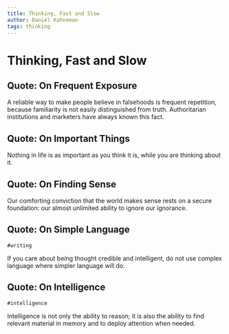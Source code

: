 ```yaml
---
title: Thinking, Fast and Slow
author: Daniel Kahneman
tags: thinking
---
```


# Thinking, Fast and Slow

## Quote: On Frequent Exposure

A reliable way to make people believe in falsehoods is frequent repetition, because familiarity is not easily distinguished from truth. Authoritarian institutions and marketers have always known this fact.


## Quote: On Important Things

Nothing in life is as important as you think it is, while you are thinking about it.


## Quote: On Finding Sense

Our comforting conviction that the world makes sense rests on a secure foundation: our almost unlimited ability to ignore our ignorance.


## Quote: On Simple Language

`#writing`

If you care about being thought credible and intelligent, do not use complex language where simpler language will do.


## Quote: On Intelligence

`#intelligence`

Intelligence is not only the ability to reason; it is also the ability to find relevant material in memory and to deploy attention when needed.
